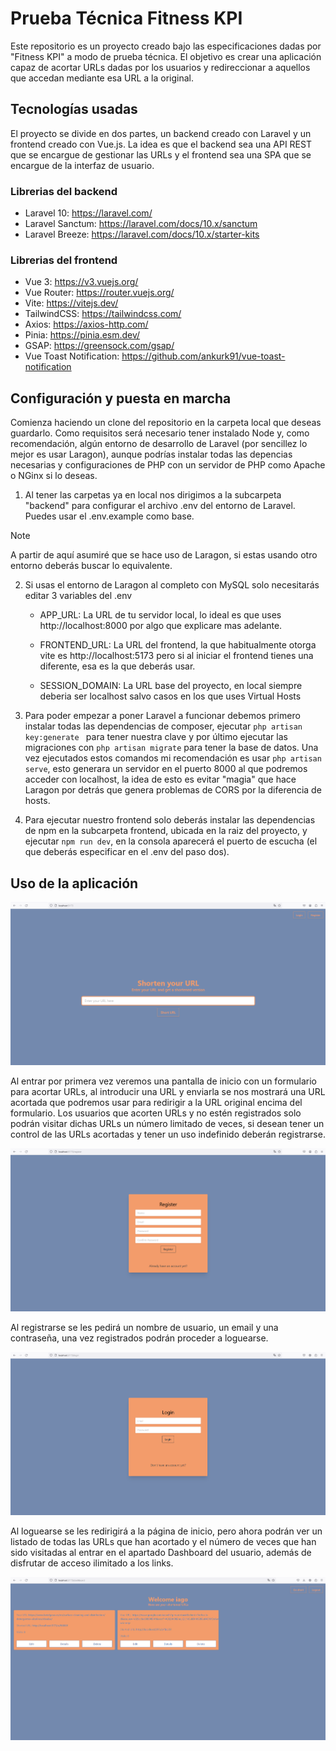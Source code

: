 # Prueba Técnica Fitness KPI

Este repositorio es un proyecto creado bajo las especificaciones dadas por "Fitness KPI" a modo de prueba técnica. El objetivo es crear una aplicación capaz de acortar URLs dadas por los usuarios y redireccionar a aquellos que accedan mediante esa URL a la original.

## Tecnologías usadas

El proyecto se divide en dos partes, un backend creado con Laravel y un frontend creado con Vue.js. La idea es que el backend sea una API REST que se encargue de gestionar las URLs y el frontend sea una SPA que se encargue de la interfaz de usuario.

### Librerias del backend

- Laravel 10: https://laravel.com/
- Laravel Sanctum: https://laravel.com/docs/10.x/sanctum
- Laravel Breeze: https://laravel.com/docs/10.x/starter-kits

### Librerias del frontend

- Vue 3: https://v3.vuejs.org/
- Vue Router: https://router.vuejs.org/
- Vite: https://vitejs.dev/
- TailwindCSS: https://tailwindcss.com/
- Axios: https://axios-http.com/
- Pinia: https://pinia.esm.dev/
- GSAP: https://greensock.com/gsap/
- Vue Toast Notification: https://github.com/ankurk91/vue-toast-notification

## Configuración y puesta en marcha

Comienza haciendo un clone del repositorio en la carpeta local que deseas guardarlo. Como requisitos será necesario tener instalado Node y, como recomendación, algún entorno de desarrollo de Laravel (por sencillez lo mejor es usar Laragon), aunque podrías instalar todas las depencias necesarias y configuraciones de PHP con un servidor de PHP como Apache o NGinx si lo deseas.

1. Al tener las carpetas ya en local nos dirigimos a la subcarpeta "backend" para configurar el archivo .env del entorno de Laravel. Puedes usar el .env.example como base.

> [!NOTE]
> A partir de aquí asumiré que se hace uso de Laragon, si estas usando otro entorno deberás buscar lo equivalente.

2.  Si usas el entorno de Laragon al completo con MySQL solo necesitarás editar 3 variables del .env

    - APP_URL: La URL de tu servidor local, lo ideal es que uses http://localhost:8000 por algo que explicare mas adelante.

    - FRONTEND_URL: La URL del frontend, la que habitualmente otorga vite es http://localhost:5173 pero si al iniciar el frontend tienes una diferente, esa es la que deberás usar.

    - SESSION_DOMAIN: La URL base del proyecto, en local siempre deberia ser localhost salvo casos en los que uses Virtual Hosts

3.  Para poder empezar a poner Laravel a funcionar debemos primero instalar todas las dependencias de composer, ejecutar `php artisan key:generate ` para tener nuestra clave y por último ejecutar las migraciones con `php artisan migrate` para tener la base de datos. Una vez ejecutados estos comandos mi recomendación es usar `php artisan serve`, esto generara un servidor en el puerto 8000 al que podremos acceder con localhost, la idea de esto es evitar "magia" que hace Laragon por detrás que genera problemas de CORS por la diferencia de hosts.

4.  Para ejecutar nuestro frontend solo deberás instalar las dependencias de npm en la subcarpeta frontend, ubicada en la raiz del proyecto, y ejecutar `npm run dev`, en la consola aparecerá el puerto de escucha (el que deberás especificar en el .env del paso dos).

## Uso de la aplicación

![Página de inicio](readme/images/home.png)

Al entrar por primera vez veremos una pantalla de inicio con un formulario para acortar URLs, al introducir una URL y enviarla se nos mostrará una URL acortada que podremos usar para redirigir a la URL original encima del formulario. Los usuarios que acorten URLs y no estén registrados solo podrán visitar dichas URLs un número limitado de veces, si desean tener un control de las URLs acortadas y tener un uso indefinido deberán registrarse.

![Página de registro](readme/images/register.png)

Al registrarse se les pedirá un nombre de usuario, un email y una contraseña, una vez registrados podrán proceder a loguearse.

![Página de login](readme/images/login.png)

Al loguearse se les redirigirá a la página de inicio, pero ahora podrán ver un listado de todas las URLs que han acortado y el número de veces que han sido visitadas al entrar en el apartado Dashboard del usuario, además de disfrutar de acceso ilimitado a los links.

![Página de dashboard](readme/images/dashboard.png)
